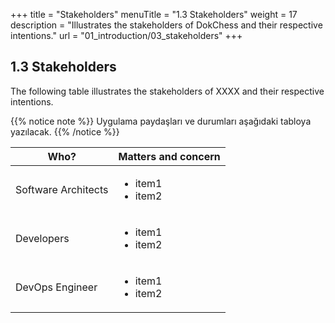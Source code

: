 +++
title = "Stakeholders"
menuTitle = "1.3 Stakeholders"
weight = 17
description = "Illustrates the stakeholders of DokChess and their respective intentions."
url = "01_introduction/03_stakeholders"
+++

## 1.3 Stakeholders

The following table illustrates the stakeholders of XXXX and their respective intentions.

{{% notice note %}}
Uygulama paydaşları ve durumları aşağıdaki tabloya yazılacak.
{{% /notice %}}

|Who?     |Matters and concern                                                  |
|---------------------|----------------------------|
|Software Architects|<ul><li>item1</li><li>item2</li></ul>|
|Developers|<ul><li>item1</li><li>item2</li></ul>|
|DevOps Engineer|<ul><li>item1</li><li>item2</li></ul>|
